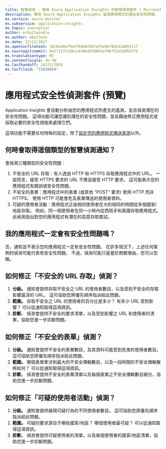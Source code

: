 ```yaml
---
title: 智慧偵測 - 使用 Azure Application Insights 的智慧偵測套件 | Microsoft Docs
description: 使用 Azure Application Insights 監視應用程式的潛在安全性問題。
ms.service: azure-monitor
ms.subservice: application-insights
ms.topic: conceptual
author: mrbullwinkle
ms.author: mbullwin
ms.date: 12/12/2017
ms.openlocfilehash: 10c8a38af9e4f04b874bfa75e9e78d241b093117
ms.sourcegitcommit: 8e271271cd8c1434b4254862ef96f52a5a9567fb
ms.translationtype: MT
ms.contentlocale: zh-TW
ms.lasthandoff: 10/23/2019
ms.locfileid: "72820659"
---
```

# <a name="application-security-detection-pack-preview"></a>應用程式安全性偵測套件 (預覽)

Application Insights 會自動分析由您的應用程式所產生的遙測，並且偵測潛在的安全性問題。 這項功能可讓您識別潛在的安全性問題，並且藉由修正應用程式或採取必要的安全性措施來處理它們。

這項功能不需要任何特殊的設定，除了[設定您的應用程式傳送遙測](https://docs.microsoft.com/azure/application-insights/app-insights-usage-overview)以外。

## <a name="when-would-i-get-this-type-of-smart-detection-notification"></a>何時會取得這個類型的智慧偵測通知？
會偵測三種類型的安全性問題：
1. 不安全的 URL 存取：有人透過 HTTP 和 HTTPS 存取應用程式中的 URL。 一般而言，接受 HTTPS 要求的 URL 不應該接受 HTTP 要求。 這可能表示您的應用程式有錯誤或安全性問題。
2. 不安全的表單：應用程式中的表單 (或其他 "POST" 要求) 使用 HTTP 而非 HTTPS。 使用 HTTP 可能會危及表單傳送的使用者資料。
3. 可疑的使用者活動：應用程式正由相同使用者在大約相同的時間從多個國家/地區存取。 例如，同一個使用者在同一小時內從西班牙和美國存取應用程式。 此偵測指出對您的應用程式有潛在的惡意存取嘗試。

## <a name="does-my-app-definitely-have-a-security-issue"></a>我的應用程式一定會有安全性問題嗎？
否，通知並不表示您的應用程式一定有安全性問題。 在許多情況下，上述任何案例的偵測可能代表有安全性問題。 不過，偵測可能只是基於商務理由，您可以忽略。

## <a name="how-do-i-fix-the-insecure-url-access-detection"></a>如何修正「不安全的 URL 存取」偵測？
1. **分級。** 通知會提供存取不安全之 URL 的使用者數目，以及受到不安全的存取影響最深的 URL。 這可協助您將優先順序指派給此問題。
2. **範圍。** 存取不安全之 URL 的使用者的百分比是多少？ 有多少 URL 受到影響？ 可以從通知取得這項資訊。
3. **診斷**。 偵測會提供不安全的要求清單，以及受到影響之 URL 和使用者的清單，協助您進一步診斷問題。

## <a name="how-do-i-fix-the-insecure-form-detection"></a>如何修正「不安全的表單」偵測？
1. **分級。** 通知會提供不安全的表單數目，及其資料可能受到危害的使用者數目。 這可協助您將優先順序指派給此問題。
2. **範圍。** 哪個表單牽涉到最大的不安全傳輸數目，以及一段時間的不安全傳輸散佈如何？ 可以從通知取得這項資訊。
3. **診斷**。 偵測會提供不安全的表單清單以及每個表單之不安全傳輸數目細分，協助您進一步診斷問題。

## <a name="how-do-i-fix-the-suspicious-user-activity-detection"></a>如何修正「可疑的使用者活動」偵測？
1. **分級。** 通知會提供展現可疑行為的不同使用者數目。 這可協助您將優先順序指派給此問題。
2. **範圍。** 可疑的要求源自于哪些國家/地區？ 哪個使用者最可疑？ 可以從通知取得這項資訊。
3. **診斷**。 偵測會提供可疑使用者的清單，以及每個使用者的國家/地區清單，協助您進一步診斷問題。
